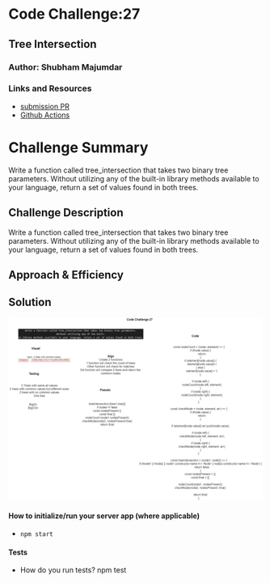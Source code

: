 # Code Challenge:27

## Tree Intersection

### Author: Shubham Majumdar

### Links and Resources
* [submission PR](https://github.com/smajumdar22/data-structures-and-algorithms/pull/61)
* [Github Actions](https://github.com/smajumdar22/data-structures-and-algorithms/actions)

# Challenge Summary
Write a function called tree_intersection that takes two binary tree parameters.
Without utilizing any of the built-in library methods available to your language, return a set of values found in both trees.

## Challenge Description
Write a function called tree_intersection that takes two binary tree parameters.
Without utilizing any of the built-in library methods available to your language, return a set of values found in both trees.

## Approach & Efficiency

## Solution
![UML Diagram](whiteboard.png)

#### How to initialize/run your server app (where applicable)
* `npm start`
  
#### Tests
* How do you run tests?
npm test

